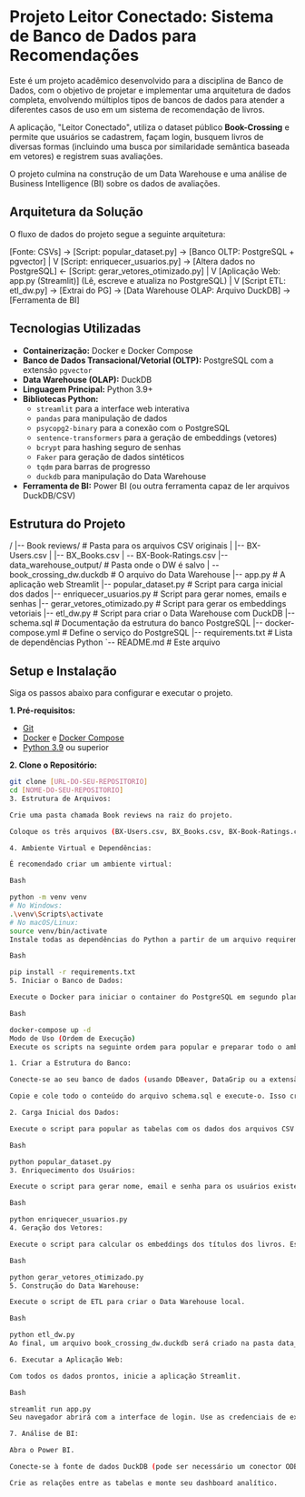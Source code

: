 # Projeto Leitor Conectado: Sistema de Banco de Dados para Recomendações

Este é um projeto acadêmico desenvolvido para a disciplina de Banco de Dados, com o objetivo de projetar e implementar uma arquitetura de dados completa, envolvendo múltiplos tipos de bancos de dados para atender a diferentes casos de uso em um sistema de recomendação de livros.

A aplicação, "Leitor Conectado", utiliza o dataset público **Book-Crossing** e permite que usuários se cadastrem, façam login, busquem livros de diversas formas (incluindo uma busca por similaridade semântica baseada em vetores) e registrem suas avaliações.

O projeto culmina na construção de um Data Warehouse e uma análise de Business Intelligence (BI) sobre os dados de avaliações.

## Arquitetura da Solução

O fluxo de dados do projeto segue a seguinte arquitetura:

[Fonte: CSVs] -> [Script: popular_dataset.py] -> [Banco OLTP: PostgreSQL + pgvector]
|
V
[Script: enriquecer_usuarios.py] -> [Altera dados no PostgreSQL] <- [Script: gerar_vetores_otimizado.py]
|
V
[Aplicação Web: app.py (Streamlit)]
(Lê, escreve e atualiza no PostgreSQL)
|
V
[Script ETL: etl_dw.py] -> [Extrai do PG] -> [Data Warehouse OLAP: Arquivo DuckDB] -> [Ferramenta de BI]


## Tecnologias Utilizadas

* **Containerização:** Docker e Docker Compose
* **Banco de Dados Transacional/Vetorial (OLTP):** PostgreSQL com a extensão `pgvector`
* **Data Warehouse (OLAP):** DuckDB
* **Linguagem Principal:** Python 3.9+
* **Bibliotecas Python:**
    * `streamlit` para a interface web interativa
    * `pandas` para manipulação de dados
    * `psycopg2-binary` para a conexão com o PostgreSQL
    * `sentence-transformers` para a geração de embeddings (vetores)
    * `bcrypt` para hashing seguro de senhas
    * `Faker` para geração de dados sintéticos
    * `tqdm` para barras de progresso
    * `duckdb` para manipulação do Data Warehouse
* **Ferramenta de BI:** Power BI (ou outra ferramenta capaz de ler arquivos DuckDB/CSV)

## Estrutura do Projeto

/
|-- Book reviews/                  # Pasta para os arquivos CSV originais
|   |-- BX-Users.csv
|   |-- BX_Books.csv
|   -- BX-Book-Ratings.csv |-- data_warehouse_output/         # Pasta onde o DW é salvo |   -- book_crossing_dw.duckdb    # O arquivo do Data Warehouse
|-- app.py                         # A aplicação web Streamlit
|-- popular_dataset.py             # Script para carga inicial dos dados
|-- enriquecer_usuarios.py         # Script para gerar nomes, emails e senhas
|-- gerar_vetores_otimizado.py     # Script para gerar os embeddings vetoriais
|-- etl_dw.py                      # Script para criar o Data Warehouse com DuckDB
|-- schema.sql                     # Documentação da estrutura do banco PostgreSQL
|-- docker-compose.yml             # Define o serviço do PostgreSQL
|-- requirements.txt               # Lista de dependências Python
`-- README.md                      # Este arquivo


## Setup e Instalação

Siga os passos abaixo para configurar e executar o projeto.

**1. Pré-requisitos:**
* [Git](https://git-scm.com/downloads)
* [Docker](https://docs.docker.com/engine/install/) e [Docker Compose](https://docs.docker.com/compose/install/)
* [Python 3.9](https://www.python.org/downloads/) ou superior

**2. Clone o Repositório:**
```bash
git clone [URL-DO-SEU-REPOSITORIO]
cd [NOME-DO-SEU-REPOSITORIO]
3. Estrutura de Arquivos:

Crie uma pasta chamada Book reviews na raiz do projeto.

Coloque os três arquivos (BX-Users.csv, BX_Books.csv, BX-Book-Ratings.csv) dentro desta pasta.

4. Ambiente Virtual e Dependências:

É recomendado criar um ambiente virtual:

Bash

python -m venv venv
# No Windows:
.\venv\Scripts\activate
# No macOS/Linux:
source venv/bin/activate
Instale todas as dependências do Python a partir de um arquivo requirements.txt:

Bash

pip install -r requirements.txt
5. Iniciar o Banco de Dados:

Execute o Docker para iniciar o container do PostgreSQL em segundo plano:

Bash

docker-compose up -d
Modo de Uso (Ordem de Execução)
Execute os scripts na seguinte ordem para popular e preparar todo o ambiente.

1. Criar a Estrutura do Banco:

Conecte-se ao seu banco de dados (usando DBeaver, DataGrip ou a extensão do VS Code).

Copie e cole todo o conteúdo do arquivo schema.sql e execute-o. Isso criará as tabelas Usuarios, Livros e Avaliacoes com a estrutura final correta.

2. Carga Inicial dos Dados:

Execute o script para popular as tabelas com os dados dos arquivos CSV.

Bash

python popular_dataset.py
3. Enriquecimento dos Usuários:

Execute o script para gerar nome, email e senha para os usuários existentes. Este processo é longo.

Bash

python enriquecer_usuarios.py
4. Geração dos Vetores:

Execute o script para calcular os embeddings dos títulos dos livros. Este processo também é longo.

Bash

python gerar_vetores_otimizado.py
5. Construção do Data Warehouse:

Execute o script de ETL para criar o Data Warehouse local.

Bash

python etl_dw.py
Ao final, um arquivo book_crossing_dw.duckdb será criado na pasta data_warehouse_output.

6. Executar a Aplicação Web:

Com todos os dados prontos, inicie a aplicação Streamlit.

Bash

streamlit run app.py
Seu navegador abrirá com a interface de login. Use as credenciais de exemplo impressas no terminal ou crie um novo usuário.

7. Análise de BI:

Abra o Power BI.

Conecte-se à fonte de dados DuckDB (pode ser necessário um conector ODBC) ou modifique o etl_dw.py para salvar em CSV e importe os arquivos da pasta data_warehouse_output.

Crie as relações entre as tabelas e monte seu dashboard analítico.